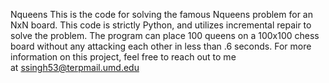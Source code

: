 Nqueens
This is the code for solving the famous Nqueens problem for an NxN board.
This code is strictly Python, and utilizes incremental repair to solve the problem.
The program can place 100 queens on a 100x100 chess board without any attacking each other in less than .6 seconds.
For more information on this project, feel free to reach out to me at ssingh53@terpmail.umd.edu
